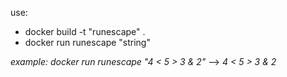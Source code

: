 use:
- docker build -t "runescape" .
- docker run runescape "string"

*example: docker run runescape "4 &lt; 5 &gt; 3 &amp; 2"*   -->   *4 < 5 > 3 & 2*
